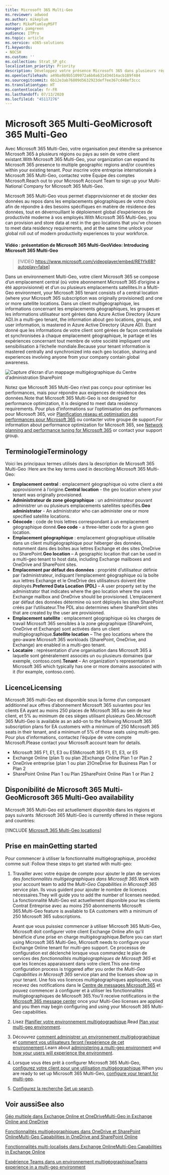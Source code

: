 ```yaml
---
title: Microsoft 365 Multi-Geo
ms.reviewer: adwood
ms.author: mikeplum
author: MikePlumleyMSFT
manager: pamgreen
audience: ITPro
ms.topic: article
ms.service: o365-solutions
f1.keywords:
- NOCSH
ms.custom: ''
ms.collection: Strat_SP_gtc
localization_priority: Priority
description: Développez votre présence Microsoft 365 dans plusieurs régions géographiques avec Microsoft 365 Multi-Geo.
ms.openlocfilehash: a49ba9b9b5109972a6b0a631d34d14acb189f484
ms.sourcegitcommit: 6b12e3ab76809d5632923def7ee367cd48ef3ccc
ms.translationtype: HT
ms.contentlocale: fr-FR
ms.lasthandoff: 07/13/2020
ms.locfileid: "45117276"
---
```

# <a name="microsoft-365-multi-geo"></a><span data-ttu-id="3ab3c-103">Microsoft 365 Multi-Geo</span><span class="sxs-lookup"><span data-stu-id="3ab3c-103">Microsoft 365 Multi-Geo</span></span>

<span data-ttu-id="3ab3c-104">Avec Microsoft 365 Multi-Geo, votre organisation peut étendre sa présence Microsoft 365 à plusieurs régions ou pays au sein de votre client existant.</span><span class="sxs-lookup"><span data-stu-id="3ab3c-104">With Microsoft 365 Multi-Geo, your organization can expand its Microsoft 365 presence to multiple geographic regions and/or countries within your existing tenant.</span></span> <span data-ttu-id="3ab3c-105">Pour inscrire votre entreprise internationale à Microsoft 365 Multi-Geo, contactez votre Équipe des comptes Microsoft.</span><span class="sxs-lookup"><span data-stu-id="3ab3c-105">Reach out to your Microsoft Account Team to sign up your Multi-National Company for Microsoft 365 Multi-Geo.</span></span>
  
<span data-ttu-id="3ab3c-106">Microsoft 365 Multi-Geo vous permet d’approvisionner et de stocker des données au repos dans les emplacements géographiques de votre choix afin de répondre à des besoins spécifiques en matière de résidence des données, tout en déverrouillant le déploiement global d’expériences de productivité moderne à vos employés.</span><span class="sxs-lookup"><span data-stu-id="3ab3c-106">With Microsoft 365 Multi-Geo, you can provision and store data at rest in the geo locations that you've chosen to meet data residency requirements, and at the same time unlock your global roll out of modern productivity experiences to your workforce.</span></span>

#### <a name="video-introducing-microsoft-365-multi-geo"></a><span data-ttu-id="3ab3c-107">Vidéo : présentation de Microsoft 365 Multi-Geo</span><span class="sxs-lookup"><span data-stu-id="3ab3c-107">Video: Introducing Microsoft 365 Multi-Geo</span></span>

> [!VIDEO https://www.microsoft.com/videoplayer/embed/RE1Yk6B?autoplay=false]

<span data-ttu-id="3ab3c-108">Dans un environnement Multi-Geo, votre client Microsoft 365 se compose d’un emplacement central (où votre abonnement Microsoft 365 d’origine a été approvisionné) et d’un ou plusieurs emplacements satellites.</span><span class="sxs-lookup"><span data-stu-id="3ab3c-108">In a Multi-Geo environment, your Microsoft 365 tenant consists of a central location (where your Microsoft 365 subscription was originally provisioned) and one or more satellite locations.</span></span> <span data-ttu-id="3ab3c-109">Dans un client multigéographique, les informations concernant les emplacements géographiques, les groupes et les informations utilisateur sont gérées dans Azure Active Directory (Azure AD).</span><span class="sxs-lookup"><span data-stu-id="3ab3c-109">In a multi-geo tenant, the information about geo locations, groups, and user information, is mastered in Azure Active Directory (Azure AD).</span></span> <span data-ttu-id="3ab3c-110">Étant donné que les informations de votre client sont gérées de façon centralisée et synchronisées à chaque emplacement géographique, le partage et les expériences concernant tout membre de votre société impliquent une sensibilisation à l’échelle mondiale.</span><span class="sxs-lookup"><span data-stu-id="3ab3c-110">Because your tenant information is mastered centrally and synchronized into each geo location, sharing and experiences involving anyone from your company contain global awareness.</span></span>

![Capture d’écran d’un mappage multigéographique du Centre d’administration SharePoint](media/multi-geo-world-map.png)

<span data-ttu-id="3ab3c-112">Notez que Microsoft 365 Multi-Geo n’est pas conçu pour optimiser les performances, mais pour répondre aux exigences de résidence des données.</span><span class="sxs-lookup"><span data-stu-id="3ab3c-112">Note that Microsoft 365 Multi-Geo is not designed for performance optimization, it is designed to meet data residency requirements.</span></span> <span data-ttu-id="3ab3c-113">Pour plus d’informations sur l’optimisation des performances pour Microsoft 365, voir [Planification réseau et optimisation des performances pour Microsoft 365](https://support.office.com/article/e5f1228c-da3c-4654-bf16-d163daee8848) ou contacter votre groupe de support.</span><span class="sxs-lookup"><span data-stu-id="3ab3c-113">For information about performance optimization for Microsoft 365, see [Network planning and performance tuning for Microsoft 365](https://support.office.com/article/e5f1228c-da3c-4654-bf16-d163daee8848) or contact your support group.</span></span>

## <a name="terminology"></a><span data-ttu-id="3ab3c-114">Terminologie</span><span class="sxs-lookup"><span data-stu-id="3ab3c-114">Terminology</span></span>

<span data-ttu-id="3ab3c-115">Voici les principaux termes utilisés dans la description de Microsoft 365 Multi-Geo :</span><span class="sxs-lookup"><span data-stu-id="3ab3c-115">Here are the key terms used in describing Microsoft 365 Multi-Geo:</span></span>

- <span data-ttu-id="3ab3c-116">**Emplacement central** : emplacement géographique où votre client a été approvisionné à l’origine.</span><span class="sxs-lookup"><span data-stu-id="3ab3c-116">**Central location** - the geo location where your tenant was originally provisioned.</span></span>
- <span data-ttu-id="3ab3c-117">**Administrateur de zone géographique** : un administrateur pouvant administrer un ou plusieurs emplacements satellites spécifiés.</span><span class="sxs-lookup"><span data-stu-id="3ab3c-117">**Geo administrator** - An administrator who can administer one or more specified satellite locations.</span></span>
- <span data-ttu-id="3ab3c-118">**Géocode** : code de trois lettres correspondant à un emplacement géographique donné.</span><span class="sxs-lookup"><span data-stu-id="3ab3c-118">**Geo code** - a three-letter code for a given geo location.</span></span>
- <span data-ttu-id="3ab3c-119">**Emplacement géographique** : emplacement géographique utilisable dans un client multigéographique pour héberger des données, notamment dans des boîtes aux lettres Exchange et des sites OneDrive ou SharePoint.</span><span class="sxs-lookup"><span data-stu-id="3ab3c-119">**Geo location** – A geographic location that can be used in a multi-geo tenant to host data, including Exchange mailboxes and OneDrive and SharePoint sites.</span></span>
- <span data-ttu-id="3ab3c-120">**Emplacement par défaut des données** : propriété d’utilisateur définie par l’administrateur, indiquant l’emplacement géographique où la boîte aux lettres Exchange et le OneDrive des utilisateurs doivent être déployés.</span><span class="sxs-lookup"><span data-stu-id="3ab3c-120">**Preferred Data Location (PDL)** – A user property set by the administrator that indicates where the geo location where the users Exchange mailbox and OneDrive should be provisioned.</span></span> <span data-ttu-id="3ab3c-121">L’emplacement par défaut des données détermine où sont déployés les sites SharePoint créés par l’utilisateur.</span><span class="sxs-lookup"><span data-stu-id="3ab3c-121">The PDL also determines where SharePoint sites that are created by the user are provisioned.</span></span>
- <span data-ttu-id="3ab3c-122">**Emplacement satellite** : emplacement géographique où les charges de travail Microsoft 365 sensibles à la zone géographique (SharePoint, OneDrive et Exchange) sont activées dans un client multigéographique.</span><span class="sxs-lookup"><span data-stu-id="3ab3c-122">**Satellite location** – The geo locations where the geo-aware Microsoft 365 workloads (SharePoint, OneDrive, and Exchange) are enabled in a multi-geo tenant.</span></span>
- <span data-ttu-id="3ab3c-123">**Locataire** : représentation d’une organisation dans Microsoft 365 à laquelle sont généralement associés un ou plusieurs domaines (par exemple, contoso.com).</span><span class="sxs-lookup"><span data-stu-id="3ab3c-123">**Tenant** – An organization's representation in Microsoft 365 which typically has one or more domains associated with it (for example, contoso.com).</span></span>

## <a name="licensing"></a><span data-ttu-id="3ab3c-124">Licence</span><span class="sxs-lookup"><span data-stu-id="3ab3c-124">Licensing</span></span>

<span data-ttu-id="3ab3c-125">Microsoft 365 multi-Geo est disponible sous la forme d’un composant additionnel aux offres d’abonnement Microsoft 365 suivantes pour les clients EA ayant au moins 250 places de Microsoft 365 au sein de leur client, et 5% au minimum de ces sièges utilisant plusieurs Geo.</span><span class="sxs-lookup"><span data-stu-id="3ab3c-125">Microsoft 365 Multi-Geo is available as an add-on to the following Microsoft 365 subscription plans for EA customers with a minimum of 250 Microsoft 365 seats in their tenant, and a minimum of 5% of those seats using multi-geo.</span></span> <span data-ttu-id="3ab3c-126">Pour plus d’informations, contactez l’équipe de votre compte Microsoft.</span><span class="sxs-lookup"><span data-stu-id="3ab3c-126">Please contact your Microsoft account team for details.</span></span>

- <span data-ttu-id="3ab3c-127">Microsoft 365 F1, E1, E3 ou E5</span><span class="sxs-lookup"><span data-stu-id="3ab3c-127">Microsoft 365 F1, E1, E3, or E5</span></span>
- <span data-ttu-id="3ab3c-128">Exchange Online (plan 1) ou plan 2</span><span class="sxs-lookup"><span data-stu-id="3ab3c-128">Exchange Online Plan 1 or Plan 2</span></span>
- <span data-ttu-id="3ab3c-129">OneDrive entreprise (plan 1 ou plan 2)</span><span class="sxs-lookup"><span data-stu-id="3ab3c-129">OneDrive for Business Plan 1 or Plan 2</span></span>
- <span data-ttu-id="3ab3c-130">SharePoint Online Plan 1 ou Plan 2</span><span class="sxs-lookup"><span data-stu-id="3ab3c-130">SharePoint Online Plan 1 or Plan 2</span></span>

## <a name="microsoft-365-multi-geo-availability"></a><span data-ttu-id="3ab3c-131">Disponibilité de Microsoft 365 Multi-Geo</span><span class="sxs-lookup"><span data-stu-id="3ab3c-131">Microsoft 365 Multi-Geo availability</span></span>

<span data-ttu-id="3ab3c-132">Microsoft 365 Multi-Geo est actuellement disponible dans les régions et pays suivants :</span><span class="sxs-lookup"><span data-stu-id="3ab3c-132">Microsoft 365 Multi-Geo is currently offered in these regions and countries:</span></span>

[!INCLUDE [Microsoft 365 Multi-Geo locations](includes/office-365-multi-geo-locations.md)]

## <a name="getting-started"></a><span data-ttu-id="3ab3c-133">Prise en main</span><span class="sxs-lookup"><span data-stu-id="3ab3c-133">Getting started</span></span>

<span data-ttu-id="3ab3c-134">Pour commencer à utiliser la fonctionnalité multigéographique, procédez comme suit :</span><span class="sxs-lookup"><span data-stu-id="3ab3c-134">Follow these steps to get started with multi-geo:</span></span>

1. <span data-ttu-id="3ab3c-135">Travailler avec votre équipe de compte pour ajouter le plan de services des _fonctionnalités multigéographiques dans Microsoft 365_.</span><span class="sxs-lookup"><span data-stu-id="3ab3c-135">Work with your account team to add the _Multi-Geo Capabilities in Microsoft 365_ service plan.</span></span> <span data-ttu-id="3ab3c-136">Ils vous guident pour ajouter le nombre de licences nécessaires.</span><span class="sxs-lookup"><span data-stu-id="3ab3c-136">They will guide you to add the number of licenses needed.</span></span> <span data-ttu-id="3ab3c-137">La fonctionnalité Multi-Geo est actuellement disponible pour les clients Contrat Entreprise avec au moins 250 abonnements Microsoft 365.</span><span class="sxs-lookup"><span data-stu-id="3ab3c-137">Multi-Geo feature is available to EA customers with a minimum of 250 Microsoft 365 subscriptions.</span></span>

   <span data-ttu-id="3ab3c-138">Avant que vous puissiez commencer à utiliser Microsoft 365 Multi-Geo, Microsoft doit configurer votre client Exchange Online afin qu’il bénéficie d’une prise en charge multigéographique.</span><span class="sxs-lookup"><span data-stu-id="3ab3c-138">Before you can start using Microsoft 365 Multi-Geo, Microsoft needs to configure your Exchange Online tenant for multi-geo support.</span></span> <span data-ttu-id="3ab3c-139">Ce processus de configuration est déclenché lorsque vous commandez le plan de services des *fonctionnalités multigéographiques de Microsoft 365* et que les licences apparaissent dans votre client.</span><span class="sxs-lookup"><span data-stu-id="3ab3c-139">This one-time configuration process is triggered after you order the *Multi-Geo Capabilities in Microsoft 365* service plan and the licenses show up in your tenant.</span></span> <span data-ttu-id="3ab3c-140">Une fois vos licences multigéographiques appliquées, vous recevez des notifications dans le [Centre de messages Microsoft 365](https://support.office.com/article/38FB3333-BFCC-4340-A37B-DEDA509C2093) et pouvez commencer à configurer et à utiliser les fonctionnalités multigéographiques de Microsoft 365.</span><span class="sxs-lookup"><span data-stu-id="3ab3c-140">You'll receive notifications in the [Microsoft 365 message center](https://support.office.com/article/38FB3333-BFCC-4340-A37B-DEDA509C2093) once your Multi-Geo licenses are applied and you then may begin configuring and using your Microsoft 365 Multi-Geo capabilities.</span></span>

2. <span data-ttu-id="3ab3c-141">Lisez [Planifier votre environnement multigéographique](plan-for-multi-geo.md).</span><span class="sxs-lookup"><span data-stu-id="3ab3c-141">Read [Plan your multi-geo environment](plan-for-multi-geo.md).</span></span>

3. <span data-ttu-id="3ab3c-142">Découvrez [comment administrer un environnement multigéographique](administering-a-multi-geo-environment.md) et [comment vos utilisateurs feront l’expérience de cet environnement](multi-geo-user-experience.md).</span><span class="sxs-lookup"><span data-stu-id="3ab3c-142">Learn about [administering a multi-geo environment](administering-a-multi-geo-environment.md) and [how your users will experience the environment](multi-geo-user-experience.md).</span></span>

4. <span data-ttu-id="3ab3c-143">Lorsque vous êtes prêt à configurer Microsoft 365 Multi-Geo, [configurez votre client pour une utilisation multigéographique](multi-geo-tenant-configuration.md).</span><span class="sxs-lookup"><span data-stu-id="3ab3c-143">When you are ready to set up Microsoft 365 Multi-Geo, [configure your tenant for multi-geo](multi-geo-tenant-configuration.md).</span></span>

5. <span data-ttu-id="3ab3c-144">[Configurez la recherche](configure-search-for-multi-geo.md).</span><span class="sxs-lookup"><span data-stu-id="3ab3c-144">[Set up search](configure-search-for-multi-geo.md).</span></span>

## <a name="see-also"></a><span data-ttu-id="3ab3c-145">Voir aussi</span><span class="sxs-lookup"><span data-stu-id="3ab3c-145">See also</span></span>

[<span data-ttu-id="3ab3c-146">Géo multiple dans Exchange Online et OneDrive</span><span class="sxs-lookup"><span data-stu-id="3ab3c-146">Multi-Geo in Exchange Online and OneDrive</span></span>](https://Aka.ms/GoMultiGeo)

[<span data-ttu-id="3ab3c-147">Fonctionnalités multigéographiques dans OneDrive et SharePoint Online</span><span class="sxs-lookup"><span data-stu-id="3ab3c-147">Multi-Geo Capabilities in OneDrive and SharePoint Online</span></span>](https://docs.microsoft.com/office365/enterprise/multi-geo-capabilities-in-onedrive-and-sharepoint-online-in-office-365)

[<span data-ttu-id="3ab3c-148">Fonctionnalités multi-localisés dans Exchange Online</span><span class="sxs-lookup"><span data-stu-id="3ab3c-148">Multi-Geo Capabilities in Exchange Online</span></span>](https://docs.microsoft.com/office365/enterprise/multi-geo-capabilities-in-exchange-online)

[<span data-ttu-id="3ab3c-149">Expérience Teams dans un environnement multigéographique</span><span class="sxs-lookup"><span data-stu-id="3ab3c-149">Teams experience in a multi-geo environment</span></span>](https://docs.microsoft.com/microsoftteams/teams-experience-o365odb-spo-multi-geo)
